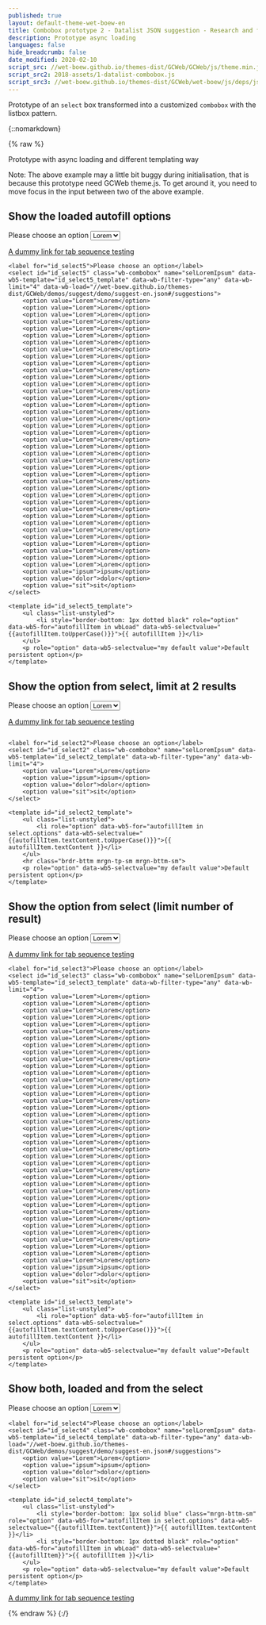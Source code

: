 ```yaml
---
published: true
layout: default-theme-wet-boew-en
title: Combobox prototype 2 - Datalist JSON suggestion - Research and finding
description: Prototype async loading
languages: false
hide_breadcrumb: false
date_modified: 2020-02-10
script_src: //wet-boew.github.io/themes-dist/GCWeb/GCWeb/js/theme.min.js
script_src2: 2018-assets/1-datalist-combobox.js
script_src3: //wet-boew.github.io/themes-dist/GCWeb/wet-boew/js/deps/jsonpointer.js
---
```


Prototype of an ```select``` box transformed into a customized ```combobox``` with the listbox pattern.


{::nomarkdown}

{% raw %}

<div class="wb-prettify all-pre linenums"></div>

<style>

/* Overlay default style */
[role=listbox] {
	min-width: 230px;
	background: white;
	border: 1px solid #ccc;
	list-style: none;
	margin: 0;
	padding: 0;
	position: absolute;
	top: 1.7em;
	z-index: 9999;
	/* Note about z-index

	Ideally it should be set to 1, but the <footer id="wb-info"> has a z-index set to 5,
	 */
}

/* Active state style */
[role=option][aria-selected=true] {
	background: rgb(139, 189, 225);
}
[role=option]:hover {
	cursor: default;
}

/* Have the input and the overlay together */
.combobox-wrapper {
    display: inline-block;
    position: relative;
}

</style>

<p>Prototype with async loading and different templating way</p>

<p>Note: The above example may a little bit buggy during initialisation, that is because this prototype need GCWeb theme.js. To get around it, you need to move focus in the input between two of the above example.</p>

<h2>Show the loaded autofill options</h2>

<label for="id_select5">Please choose an option</label>
<select id="id_select5" class="wb-combobox" name="selLoremIpsum" data-wb5-template="id_select5_template" data-wb-filter-type="any" data-wb-limit="7" data-wb-load="//wet-boew.github.io/themes-dist/GCWeb/demos/suggest/demo/suggest-en.json#/suggestions">
	<option value="Lorem">Lorem</option>
	<option value="Lorem">Lorem</option>
	<option value="Lorem">Lorem</option>
	<option value="Lorem">Lorem</option>
	<option value="Lorem">Lorem</option>
	<option value="Lorem">Lorem</option>
	<option value="Lorem">Lorem</option>
	<option value="Lorem">Lorem</option>
	<option value="Lorem">Lorem</option>
	<option value="Lorem">Lorem</option>
	<option value="Lorem">Lorem</option>
	<option value="Lorem">Lorem</option>
	<option value="Lorem">Lorem</option>
	<option value="Lorem">Lorem</option>
	<option value="Lorem">Lorem</option>
	<option value="Lorem">Lorem</option>
	<option value="Lorem">Lorem</option>
	<option value="Lorem">Lorem</option>
	<option value="Lorem">Lorem</option>
	<option value="Lorem">Lorem</option>
	<option value="Lorem">Lorem</option>
	<option value="Lorem">Lorem</option>
	<option value="Lorem">Lorem</option>
	<option value="Lorem">Lorem</option>
	<option value="Lorem">Lorem</option>
	<option value="Lorem">Lorem</option>
	<option value="Lorem">Lorem</option>
	<option value="Lorem">Lorem</option>
	<option value="Lorem">Lorem</option>
	<option value="Lorem">Lorem</option>
	<option value="Lorem">Lorem</option>
	<option value="Lorem">Lorem</option>
	<option value="Lorem">Lorem</option>
	<option value="Lorem">Lorem</option>
	<option value="Lorem">Lorem</option>
	<option value="Lorem">Lorem</option>
	<option value="Lorem">Lorem</option>
	<option value="Lorem">Lorem</option>
	<option value="Lorem">Lorem</option>
	<option value="ipsum">ipsum</option>
	<option value="dolor">dolor</option>
	<option value="sit">sit</option>
</select>

<template id="id_select5_template">
	<ul class="list-unstyled">
		<li style="border-bottom: 1px dotted black" role="option" data-wb5-for="autofillItem in wbLoad" data-wb5-selectvalue="{{autofillItem.toUpperCase()}}">{{ autofillItem }}</li>
	</ul>
	<p role="option" data-wb5-selectvalue="my default value">Default persistent option</p>
</template>

<p><a href="#">A dummy link for tab sequence testing</a></p>

<pre><code>&lt;label for="id_select5"&gt;Please choose an option&lt;/label&gt;
&lt;select id="id_select5" class="wb-combobox" name="selLoremIpsum" data-wb5-template="id_select5_template" data-wb-filter-type="any" data-wb-limit="4" data-wb-load="//wet-boew.github.io/themes-dist/GCWeb/demos/suggest/demo/suggest-en.json#/suggestions"&gt;
	&lt;option value="Lorem"&gt;Lorem&lt;/option&gt;
	&lt;option value="Lorem"&gt;Lorem&lt;/option&gt;
	&lt;option value="Lorem"&gt;Lorem&lt;/option&gt;
	&lt;option value="Lorem"&gt;Lorem&lt;/option&gt;
	&lt;option value="Lorem"&gt;Lorem&lt;/option&gt;
	&lt;option value="Lorem"&gt;Lorem&lt;/option&gt;
	&lt;option value="Lorem"&gt;Lorem&lt;/option&gt;
	&lt;option value="Lorem"&gt;Lorem&lt;/option&gt;
	&lt;option value="Lorem"&gt;Lorem&lt;/option&gt;
	&lt;option value="Lorem"&gt;Lorem&lt;/option&gt;
	&lt;option value="Lorem"&gt;Lorem&lt;/option&gt;
	&lt;option value="Lorem"&gt;Lorem&lt;/option&gt;
	&lt;option value="Lorem"&gt;Lorem&lt;/option&gt;
	&lt;option value="Lorem"&gt;Lorem&lt;/option&gt;
	&lt;option value="Lorem"&gt;Lorem&lt;/option&gt;
	&lt;option value="Lorem"&gt;Lorem&lt;/option&gt;
	&lt;option value="Lorem"&gt;Lorem&lt;/option&gt;
	&lt;option value="Lorem"&gt;Lorem&lt;/option&gt;
	&lt;option value="Lorem"&gt;Lorem&lt;/option&gt;
	&lt;option value="Lorem"&gt;Lorem&lt;/option&gt;
	&lt;option value="Lorem"&gt;Lorem&lt;/option&gt;
	&lt;option value="Lorem"&gt;Lorem&lt;/option&gt;
	&lt;option value="Lorem"&gt;Lorem&lt;/option&gt;
	&lt;option value="Lorem"&gt;Lorem&lt;/option&gt;
	&lt;option value="Lorem"&gt;Lorem&lt;/option&gt;
	&lt;option value="Lorem"&gt;Lorem&lt;/option&gt;
	&lt;option value="Lorem"&gt;Lorem&lt;/option&gt;
	&lt;option value="Lorem"&gt;Lorem&lt;/option&gt;
	&lt;option value="Lorem"&gt;Lorem&lt;/option&gt;
	&lt;option value="Lorem"&gt;Lorem&lt;/option&gt;
	&lt;option value="Lorem"&gt;Lorem&lt;/option&gt;
	&lt;option value="Lorem"&gt;Lorem&lt;/option&gt;
	&lt;option value="Lorem"&gt;Lorem&lt;/option&gt;
	&lt;option value="Lorem"&gt;Lorem&lt;/option&gt;
	&lt;option value="Lorem"&gt;Lorem&lt;/option&gt;
	&lt;option value="Lorem"&gt;Lorem&lt;/option&gt;
	&lt;option value="Lorem"&gt;Lorem&lt;/option&gt;
	&lt;option value="Lorem"&gt;Lorem&lt;/option&gt;
	&lt;option value="Lorem"&gt;Lorem&lt;/option&gt;
	&lt;option value="ipsum"&gt;ipsum&lt;/option&gt;
	&lt;option value="dolor"&gt;dolor&lt;/option&gt;
	&lt;option value="sit"&gt;sit&lt;/option&gt;
&lt;/select&gt;

&lt;template id="id_select5_template"&gt;
	&lt;ul class="list-unstyled"&gt;
		&lt;li style="border-bottom: 1px dotted black" role="option" data-wb5-for="autofillItem in wbLoad" data-wb5-selectvalue="{{autofillItem.toUpperCase()}}"&gt;{{ autofillItem }}&lt;/li&gt;
	&lt;/ul&gt;
	&lt;p role="option" data-wb5-selectvalue="my default value"&gt;Default persistent option&lt;/p&gt;
&lt;/template&gt;</code></pre>


<h2>Show the option from select, limit at 2 results</h2>

<label for="id_select2">Please choose an option</label>
<select id="id_select2" class="wb-combobox" name="selLoremIpsum" data-wb5-template="id_select2_template" data-wb-filter-type="any" data-wb-limit="2">
	<option value="Lorem">Lorem</option>
	<option value="ipsum">ipsum</option>
	<option value="dolor">dolor</option>
	<option value="sit">sit</option>
</select>

<template id="id_select2_template">
	<ul class="list-unstyled">
		<li role="option" data-wb5-for="autofillItem in select.options" data-wb5-selectvalue="{{autofillItem.textContent.toUpperCase()}}">{{ autofillItem.textContent }}</li>
	</ul>
	<hr class="brdr-bttm mrgn-tp-sm mrgn-bttm-sm">
	<p role="option" data-wb5-selectvalue="my default value">Default persistent option</p>
</template>

<p><a href="#">A dummy link for tab sequence testing</a></p>


<pre><code>
&lt;label for="id_select2"&gt;Please choose an option&lt;/label&gt;
&lt;select id="id_select2" class="wb-combobox" name="selLoremIpsum" data-wb5-template="id_select2_template" data-wb-filter-type="any" data-wb-limit="4"&gt;
	&lt;option value="Lorem"&gt;Lorem&lt;/option&gt;
	&lt;option value="ipsum"&gt;ipsum&lt;/option&gt;
	&lt;option value="dolor"&gt;dolor&lt;/option&gt;
	&lt;option value="sit"&gt;sit&lt;/option&gt;
&lt;/select&gt;

&lt;template id="id_select2_template"&gt;
	&lt;ul class="list-unstyled"&gt;
		&lt;li role="option" data-wb5-for="autofillItem in select.options" data-wb5-selectvalue="{{autofillItem.textContent.toUpperCase()}}"&gt;{{ autofillItem.textContent }}&lt;/li&gt;
	&lt;/ul&gt;
	&lt;hr class="brdr-bttm mrgn-tp-sm mrgn-bttm-sm"&gt;
	&lt;p role="option" data-wb5-selectvalue="my default value"&gt;Default persistent option&lt;/p&gt;
&lt;/template&gt;</code></pre>


<h2>Show the option from select (limit number of result)</h2>

<label for="id_select3">Please choose an option</label>
<select id="id_select3" class="wb-combobox" name="selLoremIpsum" data-wb5-template="id_select3_template" data-wb-filter-type="any" data-wb-limit="4">
	<option value="Lorem">Lorem</option>
	<option value="Lorem">Lorem</option>
	<option value="Lorem">Lorem</option>
	<option value="Lorem">Lorem</option>
	<option value="Lorem">Lorem</option>
	<option value="Lorem">Lorem</option>
	<option value="Lorem">Lorem</option>
	<option value="Lorem">Lorem</option>
	<option value="Lorem">Lorem</option>
	<option value="Lorem">Lorem</option>
	<option value="Lorem">Lorem</option>
	<option value="Lorem">Lorem</option>
	<option value="Lorem">Lorem</option>
	<option value="Lorem">Lorem</option>
	<option value="Lorem">Lorem</option>
	<option value="Lorem">Lorem</option>
	<option value="Lorem">Lorem</option>
	<option value="Lorem">Lorem</option>
	<option value="Lorem">Lorem</option>
	<option value="Lorem">Lorem</option>
	<option value="Lorem">Lorem</option>
	<option value="Lorem">Lorem</option>
	<option value="Lorem">Lorem</option>
	<option value="Lorem">Lorem</option>
	<option value="Lorem">Lorem</option>
	<option value="Lorem">Lorem</option>
	<option value="Lorem">Lorem</option>
	<option value="Lorem">Lorem</option>
	<option value="Lorem">Lorem</option>
	<option value="Lorem">Lorem</option>
	<option value="Lorem">Lorem</option>
	<option value="Lorem">Lorem</option>
	<option value="Lorem">Lorem</option>
	<option value="Lorem">Lorem</option>
	<option value="Lorem">Lorem</option>
	<option value="Lorem">Lorem</option>
	<option value="Lorem">Lorem</option>
	<option value="Lorem">Lorem</option>
	<option value="Lorem">Lorem</option>
	<option value="ipsum">ipsum</option>
	<option value="dolor">dolor</option>
	<option value="sit">sit</option>
</select>

<template id="id_select3_template">
	<ul class="list-unstyled">
		<li role="option" data-wb5-for="autofillItem in select.options" data-wb5-selectvalue="{{autofillItem.textContent.toUpperCase()}}">{{ autofillItem.textContent }}</li>
	</ul>
	<p role="option" data-wb5-selectvalue="my default value">Default persistent option</p>
</template>

<p><a href="#">A dummy link for tab sequence testing</a></p>

<pre><code>&lt;label for="id_select3"&gt;Please choose an option&lt;/label&gt;
&lt;select id="id_select3" class="wb-combobox" name="selLoremIpsum" data-wb5-template="id_select3_template" data-wb-filter-type="any" data-wb-limit="4"&gt;
	&lt;option value="Lorem"&gt;Lorem&lt;/option&gt;
	&lt;option value="Lorem"&gt;Lorem&lt;/option&gt;
	&lt;option value="Lorem"&gt;Lorem&lt;/option&gt;
	&lt;option value="Lorem"&gt;Lorem&lt;/option&gt;
	&lt;option value="Lorem"&gt;Lorem&lt;/option&gt;
	&lt;option value="Lorem"&gt;Lorem&lt;/option&gt;
	&lt;option value="Lorem"&gt;Lorem&lt;/option&gt;
	&lt;option value="Lorem"&gt;Lorem&lt;/option&gt;
	&lt;option value="Lorem"&gt;Lorem&lt;/option&gt;
	&lt;option value="Lorem"&gt;Lorem&lt;/option&gt;
	&lt;option value="Lorem"&gt;Lorem&lt;/option&gt;
	&lt;option value="Lorem"&gt;Lorem&lt;/option&gt;
	&lt;option value="Lorem"&gt;Lorem&lt;/option&gt;
	&lt;option value="Lorem"&gt;Lorem&lt;/option&gt;
	&lt;option value="Lorem"&gt;Lorem&lt;/option&gt;
	&lt;option value="Lorem"&gt;Lorem&lt;/option&gt;
	&lt;option value="Lorem"&gt;Lorem&lt;/option&gt;
	&lt;option value="Lorem"&gt;Lorem&lt;/option&gt;
	&lt;option value="Lorem"&gt;Lorem&lt;/option&gt;
	&lt;option value="Lorem"&gt;Lorem&lt;/option&gt;
	&lt;option value="Lorem"&gt;Lorem&lt;/option&gt;
	&lt;option value="Lorem"&gt;Lorem&lt;/option&gt;
	&lt;option value="Lorem"&gt;Lorem&lt;/option&gt;
	&lt;option value="Lorem"&gt;Lorem&lt;/option&gt;
	&lt;option value="Lorem"&gt;Lorem&lt;/option&gt;
	&lt;option value="Lorem"&gt;Lorem&lt;/option&gt;
	&lt;option value="Lorem"&gt;Lorem&lt;/option&gt;
	&lt;option value="Lorem"&gt;Lorem&lt;/option&gt;
	&lt;option value="Lorem"&gt;Lorem&lt;/option&gt;
	&lt;option value="Lorem"&gt;Lorem&lt;/option&gt;
	&lt;option value="Lorem"&gt;Lorem&lt;/option&gt;
	&lt;option value="Lorem"&gt;Lorem&lt;/option&gt;
	&lt;option value="Lorem"&gt;Lorem&lt;/option&gt;
	&lt;option value="Lorem"&gt;Lorem&lt;/option&gt;
	&lt;option value="Lorem"&gt;Lorem&lt;/option&gt;
	&lt;option value="Lorem"&gt;Lorem&lt;/option&gt;
	&lt;option value="Lorem"&gt;Lorem&lt;/option&gt;
	&lt;option value="Lorem"&gt;Lorem&lt;/option&gt;
	&lt;option value="Lorem"&gt;Lorem&lt;/option&gt;
	&lt;option value="ipsum"&gt;ipsum&lt;/option&gt;
	&lt;option value="dolor"&gt;dolor&lt;/option&gt;
	&lt;option value="sit"&gt;sit&lt;/option&gt;
&lt;/select&gt;

&lt;template id="id_select3_template"&gt;
	&lt;ul class="list-unstyled"&gt;
		&lt;li role="option" data-wb5-for="autofillItem in select.options" data-wb5-selectvalue="{{autofillItem.textContent.toUpperCase()}}"&gt;{{ autofillItem.textContent }}&lt;/li&gt;
	&lt;/ul&gt;
	&lt;p role="option" data-wb5-selectvalue="my default value"&gt;Default persistent option&lt;/p&gt;
&lt;/template&gt;</code></pre>



<h2>Show both, loaded and from the select</h2>

<label for="id_select4">Please choose an option</label>
<select id="id_select4" class="wb-combobox" name="selLoremIpsum" data-wb5-template="id_select4_template" data-wb-filter-type="any" data-wb-load="//wet-boew.github.io/themes-dist/GCWeb/demos/suggest/demo/suggest-en.json#/suggestions">
	<option value="Lorem">Lorem</option>
	<option value="ipsum">ipsum</option>
	<option value="dolor">dolor</option>
	<option value="sit">sit</option>
</select>

<template id="id_select4_template">
	<ul class="list-unstyled">
		<li style="border-bottom: 1px solid blue" class="mrgn-bttm-sm" role="option" data-wb5-for="autofillItem in select.options" data-wb5-selectvalue="{{autofillItem.textContent}}">{{ autofillItem.textContent }}</li>
		<li style="border-bottom: 1px dotted black" role="option" data-wb5-for="autofillItem in wbLoad" data-wb5-selectvalue="{{autofillItem}}">{{ autofillItem }}</li>
	</ul>
	<p role="option" data-wb5-selectvalue="my default value">Default persistent option</p>
</template>


<pre><code>&lt;label for="id_select4"&gt;Please choose an option&lt;/label&gt;
&lt;select id="id_select4" class="wb-combobox" name="selLoremIpsum" data-wb5-template="id_select4_template" data-wb-filter-type="any" data-wb-load="//wet-boew.github.io/themes-dist/GCWeb/demos/suggest/demo/suggest-en.json#/suggestions"&gt;
	&lt;option value="Lorem"&gt;Lorem&lt;/option&gt;
	&lt;option value="ipsum"&gt;ipsum&lt;/option&gt;
	&lt;option value="dolor"&gt;dolor&lt;/option&gt;
	&lt;option value="sit"&gt;sit&lt;/option&gt;
&lt;/select&gt;

&lt;template id="id_select4_template"&gt;
	&lt;ul class="list-unstyled"&gt;
		&lt;li style="border-bottom: 1px solid blue" class="mrgn-bttm-sm" role="option" data-wb5-for="autofillItem in select.options" data-wb5-selectvalue="{{autofillItem.textContent}}"&gt;{{ autofillItem.textContent }}&lt;/li&gt;
		&lt;li style="border-bottom: 1px dotted black" role="option" data-wb5-for="autofillItem in wbLoad" data-wb5-selectvalue="{{autofillItem}}"&gt;{{ autofillItem }}&lt;/li&gt;
	&lt;/ul&gt;
	&lt;p role="option" data-wb5-selectvalue="my default value"&gt;Default persistent option&lt;/p&gt;
&lt;/template&gt;</code></pre>

<p><a href="#">A dummy link for tab sequence testing</a></p>

{% endraw %}
{:/}
